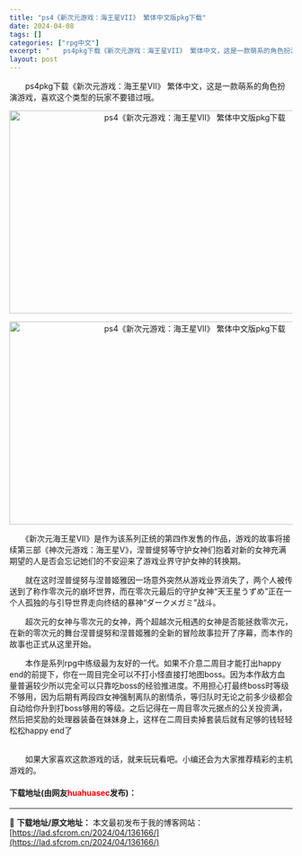 ```yaml
---
title: "ps4《新次元游戏：海王星VII》 繁体中文版pkg下载"
date: 2024-04-08
tags: []
categories: ["rpg中文"]
excerpt: "　　ps4pkg下载《新次元游戏：海王星VII》 繁体中文，这是一款萌系的角色扮演游戏，喜欢这个类型的玩家不要错过哦。 　　《新次元海王星VII》是作为该系列正统的第四作发售的作品，游戏的故事将接续第三部《神次元游戏：海王星V》，涅普缇努等守护女神们抱着对新的女神充满期望的人是否会忘记她们的不安迎来&hellip;"
layout: post
---
```


 <p>　　ps4pkg下载《新次元游戏：海王星VII》 繁体中文，这是一款萌系的角色扮演游戏，喜欢这个类型的玩家不要错过哦。</p> <p align="center"><img align="" src="https://lad.sfcrom.cn/wp-content/uploads/2024/04/20240408_66136eb47f2d0.webp" style="border-width: 0px; border-style: solid; width: 644px; height: 362px;" alt="ps4《新次元游戏：海王星VII》 繁体中文版pkg下载" /></p> <p align="center"><img src="https://lad.sfcrom.cn/wp-content/uploads/2024/04/20240408_66136eb59591a.webp" style="width: 644px; height: 362px;" alt="ps4《新次元游戏：海王星VII》 繁体中文版pkg下载" /></p> <p>　　《新次元海王星VII》是作为该系列正统的第四作发售的作品，游戏的故事将接续第三部《神次元游戏：海王星V》，涅普缇努等守护女神们抱着对新的女神充满期望的人是否会忘记她们的不安迎来了游戏业界守护女神的转换期。</p> <p>　　就在这时涅普缇努与涅普姬雅因一场意外突然从游戏业界消失了，两个人被传送到了称作零次元的崩坏世界，而在零次元最后的守护女神&ldquo;天王星うずめ&rdquo;正在一个人孤独的与引导世界走向终结的暴神&ldquo;ダークメガミ&rdquo;战斗。</p> <p>　　超次元的女神与零次元的女神，两个超越次元相遇的女神是否能拯救零次元，在新的零次元的舞台涅普缇努和涅普姬雅的全新的冒险故事拉开了序幕，而本作的故事也正式从这里开始。</p> <p>　　本作是系列rpg中练级最为友好的一代。如果不介意二周目才能打出happy end的前提下，你在一周目完全可以不打小怪直接打地图boss。因为本作敌方血量普遍较少所以完全可以只靠吃boss的经验推进度。不用担心打最终boss时等级不够用，因为后期有两段四女神强制离队的剧情杀，等归队时无论之前多少级都会自动给你升到打boss够用的等级。之后记得在一周目零次元据点的公关投资满，然后把奖励的处理器装备在妹妹身上，这样在二周目卖掉套装后就有足够的钱轻轻松松happy end了</p> <p><br />　　如果大家喜欢这款游戏的话，就来玩玩看吧。小编还会为大家推荐精彩的主机游戏的。</p> <p><h4>下载地址(由网友<font color="red">huahuasec</font>发布)：</h4></p> 

---
📖 **下载地址/原文地址：** 本文最初发布于我的博客网站：[https://lad.sfcrom.cn/2024/04/136166/](https://lad.sfcrom.cn/2024/04/136166/)
